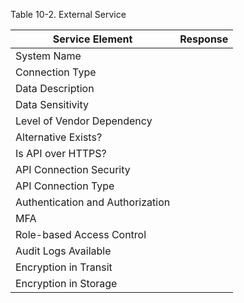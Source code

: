 <!--
Instructions: In the table below, fill out the applicable details for any external services that integrate with the system. If non applicable, just state there are no external integrations. Use the following bullet list as guidance to accurately populate the services table for each external connection proposed for integration with the information system considered for Authorization to Operate (ATO) consideration.
•	System Name:  Name of external system (SaaS or Corporate Service, etc.)
•	Connection Type:  Describe the type of connection flow as unidirectional incoming, unidirectional outgoing, bi-directional, or none. (Incoming, Outgoing, Bi-directional, none)
•	Data Description:  Provide a description of the data content and classification associated with the connection. Does the data contain government data, PII, CUI, etc.? (Yes/No, (Gov. Data, CUI, Proprietary, etc.)).
•	Data Sensitivity:  Describe the sensitivity of the data (Low, Moderate, High). Include a brief description of how this data was categorized (i.e., FIPS 199, internal corporate processes, etc.).
•	Level of Vendor Dependency: Describe the level of dependency (Low, Moderate, High) on the vendor regarding configuration of support and security control implementation. Include decision logic and how difficult it would be to migrate to an alternative if not approved for use.
•	Alternative Exists:  Does an alternate service exist which performs the same functionality? (Yes/No) If yes, describe the alternate service.
•	Is API over HTTPS: (Yes/No).
•	API Connection Security: (OAuth 2.0, HTTP, Digital Certificates/ TLS Client, SAML, HMAC)
•	API Connection Type:  It is important to recognize that vendors are inconsistent in their use of the term “API key”. It is often used as a stand-in for “tokens”, “codes”, “customer identifiers” depending on the product and usage. The following bullets cover the scenarios:
‒	Inbound: An external system uses an API key to communicate with the CSP Infrastructure/Platform API to obtain information about or data from the vendor resources. This scenario is only applicable to external systems requiring connectivity inbound to the CSP.
‒	Outbound: A CSP system uses an integration token to communicate with an external system. Sometimes the vendors refer to these as “API Keys”, but this is not an accurate description because they are simply a customer identifier.
‒	Sync: An external system uses an API key to communicate with another external system
•	Authentication and Authorization:  Describe how the service authenticates to the system. For example:  User ID and password, Secure Shell (SSH) key, token, SAML federation, etc.  (UID, PW, Key, Token, Federated, User ID + token, etc.).
•	MFA:  Does the service connection require MFA? (Yes/No) If yes, which MFA vendor is being used?
•	Role Based Access Control:  Is Role-based access control implemented for authentication? (Yes/No)
•	Audit Logs Available:  Does the external system provide the capability to generate audit logs that are available to the consumer? (Yes/No)
•	Encryption in Transit:  Is data encrypted during transit (Yes/No)? If yes, what type of encryption is used (i.e., TLS 1.2).
•	Encryption in Storage:  Is the data encrypted at rest (Yes/No). If yes, what type of encryption is being used (i.e., AES 256)? Are the encryption modules FIPS Validated?

Note:  Make a copy of the table and populate for each external service
-->

Table 10-2. External Service

| Service Element | Response |
| --------------- | -------- |
| System Name | |
| Connection Type | |
| Data Description | |
| Data Sensitivity | |
| Level of Vendor Dependency | |
| Alternative Exists? | |
| Is API over HTTPS? | |
| API Connection Security | |
| API Connection Type | |
| Authentication and Authorization | |
| MFA | |
| Role-based Access Control | |
| Audit Logs Available | |
| Encryption in Transit | |
| Encryption in Storage | |
